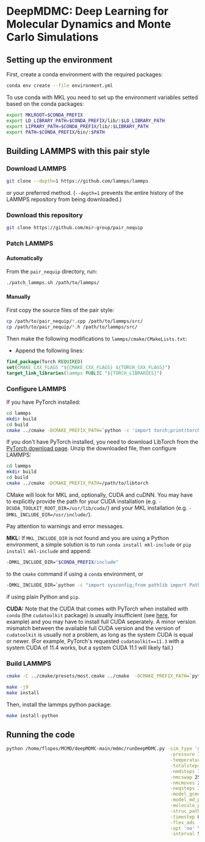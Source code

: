 # DeepMDMC: Deep Learning for Molecular Dynamics and Monte Carlo Simulations

## Setting up the environment

First, create a conda environment with the required packages:

```bash
conda env create --file environment.yml
```

To use conda with MKL you need to set up the environment variables setted based on the conda packages:

```bash
export MKLROOT=$CONDA_PREFIX
export LD_LIBRARY_PATH=$CONDA_PREFIX/lib/:$LD_LIBRARY_PATH
export LIPRARY_PATH=$CONDA_PREFIX/lib/:$LIBRARY_PATH
export PATH=$CONDA_PREFIX/bin/:$PATH
```

## Building LAMMPS with this pair style

### Download LAMMPS

```bash
git clone --depth=1 https://github.com/lammps/lammps
```

or your preferred method. (`--depth=1` prevents the entire history of the LAMMPS repository from being downloaded.)

### Download this repository

```bash
git clone https://github.com/mir-group/pair_nequip
```

### Patch LAMMPS

#### Automatically

From the `pair_nequip` directory, run:

```bash
./patch_lammps.sh /path/to/lammps/
```

#### Manually

First copy the source files of the pair style:

```bash
cp /path/to/pair_nequip/*.cpp /path/to/lammps/src/
cp /path/to/pair_nequip/*.h /path/to/lammps/src/
```

Then make the following modifications to `lammps/cmake/CMakeLists.txt`:

- Append the following lines:

```cmake
find_package(Torch REQUIRED)
set(CMAKE_CXX_FLAGS "${CMAKE_CXX_FLAGS} ${TORCH_CXX_FLAGS}")
target_link_libraries(lammps PUBLIC "${TORCH_LIBRARIES}")
```

### Configure LAMMPS

If you have PyTorch installed:

```bash
cd lammps
mkdir build
cd build
cmake ../cmake -DCMAKE_PREFIX_PATH=`python -c 'import torch;print(torch.utils.cmake_prefix_path)'`
```

If you don't have PyTorch installed, you need to download LibTorch from the [PyTorch download page](https://pytorch.org/get-started/locally/). Unzip the downloaded file, then configure LAMMPS:

```bash
cd lammps
mkdir build
cd build
cmake ../cmake -DCMAKE_PREFIX_PATH=/path/to/libtorch
```

CMake will look for MKL and, optionally, CUDA and cuDNN. You may have to explicitly provide the path for your CUDA installation (e.g. `-DCUDA_TOOLKIT_ROOT_DIR=/usr/lib/cuda/`) and your MKL installation (e.g. `-DMKL_INCLUDE_DIR=/usr/include/`).

Pay attention to warnings and error messages.

**MKL:** If `MKL_INCLUDE_DIR` is not found and you are using a Python environment, a simple solution is to run `conda install mkl-include` or `pip install mkl-include` and append:

```bash
-DMKL_INCLUDE_DIR="$CONDA_PREFIX/include"
```

to the `cmake` command if using a `conda` environment, or

```bash
-DMKL_INCLUDE_DIR=`python -c "import sysconfig;from pathlib import Path;print(Path(sysconfig.get_paths()[\"include\"]).parent)"`
```

if using plain Python and `pip`.

**CUDA:** Note that the CUDA that comes with PyTorch when installed with `conda` (the `cudatoolkit` package) is usually insufficient (see [here](https://github.com/pytorch/extension-cpp/issues/26), for example) and you may have to install full CUDA seperately. A minor version mismatch between the available full CUDA version and the version of `cudatoolkit` is usually *not* a problem, as long as the system CUDA is equal or newer. (For example, PyTorch's requested `cudatoolkit==11.3` with a system CUDA of 11.4 works, but a system CUDA 11.1 will likely fail.)

### Build LAMMPS

```bash
cmake -C ../cmake/presets/most.cmake ../cmake  -DCMAKE_PREFIX_PATH=`python -c 'import torch;print(torch.utils.cmake_prefix_path)'` -D CMAKE_INSTALL_PREFIX=$HOME/lib/lammps -DCUDA_TOOLKIT_ROOT_DIR=$CONDA_PREFIX/bin/ -DMKL_INCLUDE_DIR=$CONDA_PREFIX/include/ -D BUILD_SHARED_LIBS=yes -D BUILD_TOOLS=yes -D BUILD_OMP=yes

make -j9
make install
```

Then, install the lammps python package:

```bash
make install-python
```

## Running the code

```bash
python /home/flopes/MCMD/deepMDMC-main/mdmc/runDeepMDMC.py -sim_type 'gcmcmd' \
                                                            -pressure 1 \
                                                            -temperature 298 \
                                                            -totalsteps 400000 \
                                                            -nmdsteps 1000 \
                                                            -nmcswap 250000 \
                                                            -nmcmoves 250000 \
                                                            -neqsteps 10000 \
                                                            -model_gcmc_path /home/flopes/MCMD/deepMDMC-main/MgMOF74_CO2_models/MgMOF74_CO2_float32.nequip.pth \
                                                            -model_md_path /home/flopes/MCMD/deepMDMC-main/MgMOF74_CO2_models/MgMOF74_CO2.nequip.pth \
                                                            -molecule_path /home/flopes/MCMD/deepMDMC-main/data/CO2.xyz \
                                                            -struc_path /home/flopes/MCMD/deepMDMC-main/data/mg-mof-74.cif \
                                                            -timestep 0.0005 \
                                                            -flex_ads 'no' \
                                                            -opt 'no' \
                                                            -interval 50
```
